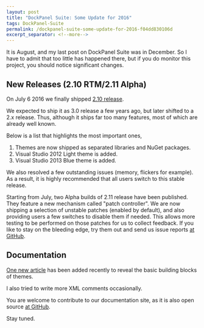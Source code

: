 ```yaml
---
layout: post
title: "DockPanel Suite: Some Update for 2016"
tags: DockPanel-Suite
permalink: /dockpanel-suite-some-update-for-2016-f04dd830106d
excerpt_separator: <!--more-->
---
```

It is August, and my last post on DockPanel Suite was in December. So I have to admit that too little has happened there, but if you do monitor this project, you should notice significant changes.
<!--more-->

## New Releases (2.10 RTM/2.11 Alpha)

On July 6 2016 we finally shipped [2.10 release](https://www.nuget.org/packages/DockPanelSuite/).

We expected to ship it as 3.0 release a few years ago, but later shifted to a 2.x release. Thus, although it ships far too many features, most of which are already well known.

Below is a list that highlights the most important ones,

1. Themes are now shipped as separated libraries and NuGet packages.
1. Visual Studio 2012 Light theme is added.
1. Visual Studio 2013 Blue theme is added.

We also resolved a few outstanding issues (memory, flickers for example). As a result, it is highly recommended that all users switch to this stable release.

Starting from July, two Alpha builds of 2.11 release have been published. They feature a new mechanism called "patch controller". We are now shipping a selection of unstable patches (enabled by default), and also providing users a few switches to disable them if needed. This allows more testing to be performed on those patches for us to collect feedback. If you like to stay on the bleeding edge, try them out and send us issue reports [at GitHub](https://github.com/dockpanelsuite/dockpanelsuite/issues).

## Documentation

[One new article](http://docs.dockpanelsuite.com/themes/basics.html) has been added recently to reveal the basic building blocks of themes.

I also tried to write more XML comments occasionally.

You are welcome to contribute to our documentation site, as it is also open source [at GitHub](https://github.com/dockpanelsuite/dockpanelsuite_docs).

Stay tuned.

